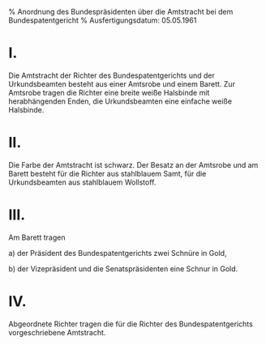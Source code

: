 % Anordnung des Bundespräsidenten über die Amtstracht bei dem Bundespatentgericht
% Ausfertigungsdatum: 05.05.1961
 
# I.

Die Amtstracht der Richter des Bundespatentgerichts und der Urkundsbeamten besteht aus einer Amtsrobe und einem Barett. Zur Amtsrobe tragen die Richter eine breite weiße Halsbinde mit herabhängenden Enden, die Urkundsbeamten eine einfache weiße Halsbinde.

# II.

Die Farbe der Amtstracht ist schwarz. Der Besatz an der Amtsrobe und am Barett besteht für die Richter aus stahlblauem Samt, für die Urkundsbeamten aus stahlblauem Wollstoff.

# III.

Am Barett tragen

a) der Präsident des Bundespatentgerichts zwei Schnüre in Gold,

b) der Vizepräsident und die Senatspräsidenten eine Schnur in Gold.

# IV.

Abgeordnete Richter tragen die für die Richter des Bundespatentgerichts vorgeschriebene Amtstracht.
